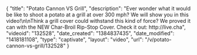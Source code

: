 {
    "title": "Potato Cannon VS Grill",
    "description": "Ever wonder what it would be like to shoot a potato at a grill at over 300 mph? We will show you in this video!\n\nThink a grill cover could withstand this kind of force? We proved it can with the NEW Char-Broil Rip-Stop Cover. Check it out: http:\/\/live.cha",
    "videoid": "132528",
    "date_created": "1384837435",
    "date_modified": "1418181108",
    "type": "captivate",
    "layout": "video",
    "url": "\/v\/potato-cannon-vs-grill\/132528"
}